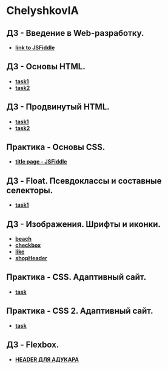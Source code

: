 # ChelyshkovIA

## ДЗ - Введение в Web-разработку. 
* **[link to JSFiddle](https://jsfiddle.net/rs98wqp6/)**

## ДЗ - Основы HTML. 
* **[task1](https://github.com/AdukarIT/ChelyshkovIA/tree/master/homework2/task1)** 
* **[task2](https://github.com/AdukarIT/ChelyshkovIA/tree/master/homework2/task2)**

## ДЗ - Продвинутый HTML. 
* **[task1](https://github.com/AdukarIT/ChelyshkovIA/tree/master/HomeWork3/task1)** 
* **[task2](https://github.com/AdukarIT/ChelyshkovIA/tree/master/HomeWork3/task2)**

## Практика - Основы CSS.
* **[title page - JSFiddle](https://jsfiddle.net/kzopej7c/)** 

## ДЗ - Float. Псевдоклассы и составные селекторы. 
* **[task1](https://github.com/AdukarIT/ChelyshkovIA/tree/master/HomeWork4/task1)** 

## ДЗ - Изображения. Шрифты и иконки.
* **[beach](https://github.com/AdukarIT/ChelyshkovIA/tree/master/HomeWork5/beach)**
* **[checkbox](https://github.com/AdukarIT/ChelyshkovIA/tree/master/HomeWork5/checkbox)**
* **[like](https://github.com/AdukarIT/ChelyshkovIA/tree/master/HomeWork5/like)**
* **[shopHeader](https://github.com/AdukarIT/ChelyshkovIA/tree/master/HomeWork5/shopHeader)**

## Практика - CSS. Адаптивный сайт. 
* **[task](https://github.com/AdukarIT/ChelyshkovIA/tree/master/PracticeCSS)** 

## Практика - CSS 2. Адаптивный сайт. 
* **[task](https://github.com/AdukarIT/ChelyshkovIA/tree/master/PracticeCSS%20p2)** 

## ДЗ - Flexbox.
* **[HEADER ДЛЯ АДУКАРА](https://github.com/AdukarIT/ChelyshkovIA/tree/master/HomeWork6/task1)**





